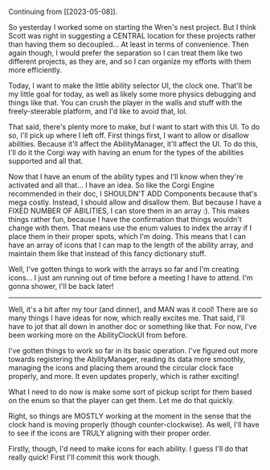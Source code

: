 Continuing from [[2023-05-08]].

So yesterday I worked some on starting the Wren's nest project. But I think Scott was right in suggesting a CENTRAL location for these projects rather than having them so decoupled...  At least in terms of convenience. Then again though, I would prefer the separation so I can treat them like two different projects, as they are, and so I can organize my efforts with them more efficiently.

Today, I want to make the little ability selector UI, the clock one. That'll be my little goal for today, as well as likely some more physics debugging and things like that. You can crush the player in the walls and stuff with the freely-steerable platform, and I'd like to avoid that, lol.

That said, there's plenty more to make, but I want to start with this UI. To do so, I'll pick up where I left off.
First things first, I want to allow or disallow abilities. Because it'll affect the AbilityManager, it'll affect the UI. To do this, I'll do it the Corgi way with having an enum for the types of the abilities supported and all that.

Now that I have an enum of the ability types and I'll know when they're activated and all that... I have an idea. So like the Corgi Engine recommended in their doc, I SHOULDN'T ADD Components because that's mega costly. Instead, I should allow and disallow them. But because I have a FIXED NUMBER OF ABILITIES, I can store them in an array :). This makes things rather fun, because I have the confirmation that things wouldn't change with them. That means use the enum values to index the array if I place them in their proper spots, which I'm doing.
This means that I can have an array of icons that I can map to the length of the ability array, and maintain them like that instead of this fancy dictionary stuff.

Well, I've gotten things to work with the arrays so far and I'm creating icons... I just am running out of time before a meeting I have to attend. I'm gonna shower, I'll be back later!

---

Well, it's a bit after my tour (and dinner), and MAN was it cool! There are so many things I have ideas for now, which really excites me. That said, I'll have to jot that all down in another doc or something like that. For now, I've been working more on the AbilityClockUI from before.

I've gotten things to work so far in its basic operation. I've figured out more towards registering the AbilityManager, reading its data more smoothly, managing the icons and placing them around the circular clock face properly, and more. It even updates properly, which is rather exciting!

What I need to do now is make some sort of pickup script for them based on the enum so that the player can get them. Let me do that quickly.

Right, so things are MOSTLY working at the moment in the sense that the clock hand is moving properly (though counter-clockwise). As well, I'll have to see if the icons are TRULY aligning with their proper order.

Firstly, though, I'd need to make icons for each ability. I guess I'll do that really quick! First I'll commit this work though.